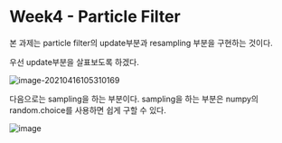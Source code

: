 # Week4 - Particle Filter

본 과제는 particle filter의 update부분과 resampling 부분을 구현하는 것이다.



우선 update부분을 살표보도록 하겠다.

![image-20210416105310169](C:\Users\mh9716\AppData\Roaming\Typora\typora-user-images\image-20210416105310169.png)





다음으로는 sampling을 하는 부분이다. sampling을 하는 부분은 numpy의 random.choice를 사용하면 쉽게 구할 수 있다.

![image](https://user-images.githubusercontent.com/12128784/114960351-ccedec80-9ea1-11eb-9e04-90aa4e0b1c51.png)